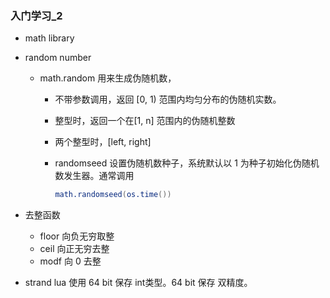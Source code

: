 ### 入门学习_2

- math library

- random number

  - math.random 用来生成伪随机数，

    - 不带参数调用，返回 [0, 1) 范围内均匀分布的伪随机实数。

    - 整型时，返回一个在[1, n] 范围内的伪随机整数

    - 两个整型时，[left, right]

    - randomseed 设置伪随机数种子，系统默认以 1 为种子初始化伪随机数发生器。通常调用

      ```lua
      math.randomseed(os.time())
      ```

- 去整函数

  - floor 向负无穷取整
  - ceil 向正无穷去整
  - modf 向 0 去整

- strand lua 使用 64 bit 保存 int类型。64 bit 保存 双精度。